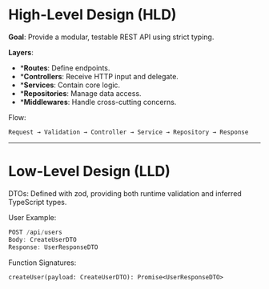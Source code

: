 # High-Level Design (HLD)

**Goal**: Provide a modular, testable REST API using strict typing.

**Layers**:

- ***Routes**: Define endpoints.
- ***Controllers**: Receive HTTP input and delegate.
- ***Services**: Contain core logic.
- ***Repositories**: Manage data access.
- ***Middlewares**: Handle cross-cutting concerns.

Flow:
```mermaid
Request → Validation → Controller → Service → Repository → Response
```
---

# Low-Level Design (LLD)

DTOs: Defined with zod, providing both runtime validation and inferred TypeScript types.

User Example:
```typescript
POST /api/users
Body: CreateUserDTO
Response: UserResponseDTO
```

Function Signatures:
```
createUser(payload: CreateUserDTO): Promise<UserResponseDTO>
```